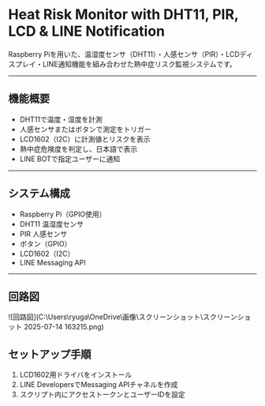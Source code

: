 # Heat Risk Monitor with DHT11, PIR, LCD & LINE Notification

Raspberry Piを用いた、温湿度センサ（DHT11）・人感センサ（PIR）・LCDディスプレイ・LINE通知機能を組み合わせた熱中症リスク監視システムです。

---

## 機能概要

- DHT11で温度・湿度を計測  
- 人感センサまたはボタンで測定をトリガー  
- LCD1602（I2C）に計測値とリスクを表示  
- 熱中症危険度を判定し、日本語で表示  
- LINE BOTで指定ユーザーに通知

---

## システム構成

- Raspberry Pi（GPIO使用）  
- DHT11 温湿度センサ  
- PIR 人感センサ  
- ボタン（GPIO）  
- LCD1602（I2C）  
- LINE Messaging API  

---

## 回路図

![回路図](C:\Users\ryuga\OneDrive\画像\スクリーンショット\スクリーンショット 2025-07-14 163215.png)

## セットアップ手順

1. LCD1602用ドライバをインストール  
2. LINE DevelopersでMessaging APIチャネルを作成  
3. スクリプト内にアクセストークンとユーザーIDを設定  
